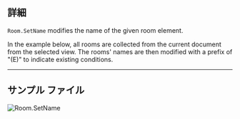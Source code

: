 ## 詳細
`Room.SetName` modifies the name of the given room element.

In the example below, all rooms are collected from the current document from the selected view. The rooms' names are then modified with a prefix of "(E)" to indicate existing conditions.
___
## サンプル ファイル

![Room.SetName](./Revit.Elements.Room.SetName_img.jpg)
